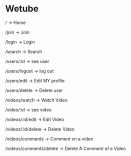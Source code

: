 # Wetube

/ -> Home

/join -> Join

/login -> Login

/search -> Search

/users/:id -> see user

/users/logout -> log out

/users/edit -> Edit MY profile

/users/delete -> Delete user

/videos/watch -> Watch Video


/video/:id -> see video

/videos/:id/edit -> Edit Video

/videos/:id/delete -> Delete Video

/videos/comments -> Comment on a video

/videos/comments/delete -> Delete A Comment of a Video

